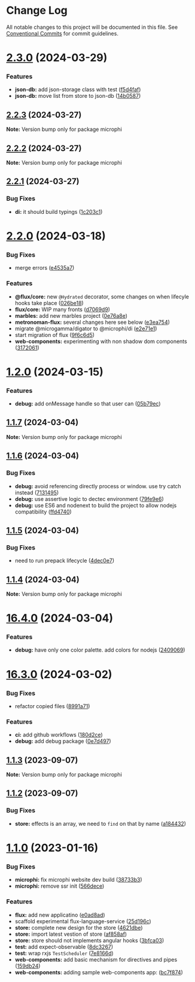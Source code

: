 # Change Log

All notable changes to this project will be documented in this file.
See [Conventional Commits](https://conventionalcommits.org) for commit guidelines.

# [2.3.0](https://github.com/microph1/microphi/compare/v2.2.3...v2.3.0) (2024-03-29)


### Features

* **json-db:** add json-storage class with test ([f5d4faf](https://github.com/microph1/microphi/commit/f5d4faf5cb43b28e286be40950e1b455ead1567b))
* **json-db:** move list from store to json-db ([14b0587](https://github.com/microph1/microphi/commit/14b0587d01750005c0a763a0bcc66e2056010fc2))





## [2.2.3](https://github.com/microph1/microphi/compare/v2.2.2...v2.2.3) (2024-03-27)

**Note:** Version bump only for package microphi





## [2.2.2](https://github.com/microph1/microphi/compare/v2.2.1...v2.2.2) (2024-03-27)

**Note:** Version bump only for package microphi





## [2.2.1](https://github.com/microph1/microphi/compare/v2.2.0...v2.2.1) (2024-03-27)


### Bug Fixes

* **di:** it should build typings ([1c203c1](https://github.com/microph1/microphi/commit/1c203c1dec314642cc2d86f1876ee3038cc216e6))





# [2.2.0](https://github.com/microph1/microphi/compare/v1.2.0...v2.2.0) (2024-03-18)


### Bug Fixes

* merge errors ([e4535a7](https://github.com/microph1/microphi/commit/e4535a77c882a0d70851c4de600c948c1c2f3718))


### Features

* **@flux/core:** new `@Hydrated` decorator, some changes on when lifecyle hooks take place ([026be18](https://github.com/microph1/microphi/commit/026be18099ff792f41fd6918dad026c9a602973f))
* **flux/core:** WIP many fronts ([d7069d9](https://github.com/microph1/microphi/commit/d7069d975892eb774353b3348b6229cd020a38b0))
* **marbles:** add new marbles project ([0e76a8e](https://github.com/microph1/microphi/commit/0e76a8e3a825cea3686fc2e69803d2b3af4416a1))
* **metronoman-flux:** several changes here see below ([e3ea754](https://github.com/microph1/microphi/commit/e3ea754b0bc7eccad3701a20ee1b4312e5b50061))
* migrate @microgamma/digator to @microphi/di ([e2e71e1](https://github.com/microph1/microphi/commit/e2e71e117411efdb6f2372fee086caaa31f0d234))
* start migration of flux ([9f6c6d5](https://github.com/microph1/microphi/commit/9f6c6d5c1259b24519e17461b301e2a87901e1db))
* **web-components:** experimenting with non shadow dom components ([3172061](https://github.com/microph1/microphi/commit/31720612c046252a1c7d1dbad912d027a916a383))





# [1.2.0](https://github.com/microph1/microphi/compare/v1.1.7...v1.2.0) (2024-03-15)


### Features

* **debug:** add onMessage handle so that user can ([05b79ec](https://github.com/microph1/microphi/commit/05b79ecd9345e2b9fe3f81a11ae80099b2a4db72))





## [1.1.7](https://github.com/microph1/microphi/compare/v1.1.6...v1.1.7) (2024-03-04)

**Note:** Version bump only for package microphi





## [1.1.6](https://github.com/microph1/microphi/compare/v1.1.5...v1.1.6) (2024-03-04)


### Bug Fixes

* **debug:** avoid referencing directly process or window. use try catch instead ([7131495](https://github.com/microph1/microphi/commit/7131495c4deccf974f2062bfbba0698a5dcfb348))
* **debug:** use assertive logic to dectec environment ([79fe9e6](https://github.com/microph1/microphi/commit/79fe9e6da757f98dd3ac7468ea04e13817feb3cb))
* **debug:** use ES6 and nodenext to build the project to allow nodejs compatibility ([ffd4740](https://github.com/microph1/microphi/commit/ffd4740235bb0047052145dbc252c8f8505a6df7))





## [1.1.5](https://github.com/microph1/microphi/compare/v1.1.4...v1.1.5) (2024-03-04)


### Bug Fixes

* need to run prepack lifecycle ([4dec0e7](https://github.com/microph1/microphi/commit/4dec0e7a269e963448c8b74a141891bd2f39e021))





## [1.1.4](https://github.com/microph1/microphi/compare/v16.4.0...v1.1.4) (2024-03-04)

**Note:** Version bump only for package microphi





# [16.4.0](https://github.com/microph1/microphi/compare/v16.3.0...v16.4.0) (2024-03-04)


### Features

* **debug:** have only one color palette. add colors for nodejs ([2409069](https://github.com/microph1/microphi/commit/240906954abe0ed24d8941e94c01d1be7245156b))





# [16.3.0](https://github.com/microph1/microphi/compare/v1.1.3...v16.3.0) (2024-03-02)


### Bug Fixes

* refactor copied files ([8991a71](https://github.com/microph1/microphi/commit/8991a719bfc2955e03a06674d66a62049ececa68))


### Features

* **ci:** add github workflows ([180d2ce](https://github.com/microph1/microphi/commit/180d2ce0b188dc07e18fd0d8e2d249eeb0e46028))
* **debug:** add debug package ([0e7d497](https://github.com/microph1/microphi/commit/0e7d4976a36b9dd83a8ec0f50593fd7f5b0b4b59))





## [1.1.3](https://github.com/microph1/microphi/compare/v1.1.2...v1.1.3) (2023-09-07)

**Note:** Version bump only for package microphi





## [1.1.2](https://github.com/microph1/microphi/compare/v1.1.0...v1.1.2) (2023-09-07)


### Bug Fixes

* **store:** effects is an array, we need to `find` on that by name ([a184432](https://github.com/microph1/microphi/commit/a1844325e3833f04d27171d2f09d80e19c7f1159))





# [1.1.0](https://github.com/microph1/microphi/compare/v0.2.10...v1.1.0) (2023-01-16)


### Bug Fixes

* **microphi:** fix microphi website dev build ([38733b3](https://github.com/microph1/microphi/commit/38733b3a29fc2370b371f918ab08b0ca579e2d29))
* **microphi:** remove ssr init ([566dece](https://github.com/microph1/microphi/commit/566decee77a782cebd6f93ec3d1cf699043e6875))


### Features

* **flux:** add new applicatino ([e0ad8ad](https://github.com/microph1/microphi/commit/e0ad8ad4602afae30af7f9b8c24d061464dbc418))
* scaffold experimental flux-language-service ([25d196c](https://github.com/microph1/microphi/commit/25d196c7660727641f10215d33e201a594c9ff73))
* **store:** complete new design for the store ([4621dbe](https://github.com/microph1/microphi/commit/4621dbe731587cb693bde768b631b22b6ccb2c1c))
* **store:** import latest vestion of store ([af858af](https://github.com/microph1/microphi/commit/af858af501fb39f8185d226b032629e5cb9fc19d))
* **store:** store should not implements angular hooks ([3bfca03](https://github.com/microph1/microphi/commit/3bfca03979f2e8858558c306fefe17534b5410d1))
* **test:** add expect-observable ([8dc3267](https://github.com/microph1/microphi/commit/8dc326788bbe154ff90adf67d7c5db63cb076ae6))
* **test:** wrap rxjs `TestScheduler` ([7e8166d](https://github.com/microph1/microphi/commit/7e8166d08d3f4406fa993ed02d2a3832978ba311))
* **web-components:** add basic mechanism for directives and pipes ([159db24](https://github.com/microph1/microphi/commit/159db2487107000de9d070070d38d3eb8eb7c3b8))
* **web-components:** adding sample web-components app: ([bc7f874](https://github.com/microph1/microphi/commit/bc7f87425d67eb7ff49944d1f00b6068dd8f96f0))
